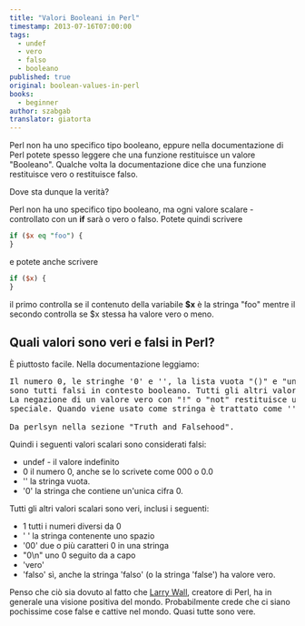 ```yaml
---
title: "Valori Booleani in Perl"
timestamp: 2013-07-16T07:00:00
tags:
  - undef
  - vero
  - falso
  - booleano
published: true
original: boolean-values-in-perl
books:
  - beginner
author: szabgab
translator: giatorta
---
```



Perl non ha uno specifico tipo booleano, eppure
nella documentazione di Perl potete spesso leggere che una funzione restituisce un valore "Booleano".
Qualche volta la documentazione dice che una funzione restituisce vero o restituisce falso.

Dove sta dunque la verità?



Perl non ha uno specifico tipo booleano, ma ogni valore scalare - controllato con un <b>if</b>
sarà o vero o falso. Potete quindi scrivere

```perl
if ($x eq "foo") {
}
```

e potete anche scrivere

```perl
if ($x) {
}
```

il primo controlla se il contenuto della variabile <b>$x</b> è la stringa
"foo" mentre il secondo controlla se $x stessa ha valore vero o meno.

## Quali valori sono veri e falsi in Perl?

È piuttosto facile. Nella documentazione leggiamo:

<pre>
Il numero 0, le stringhe '0' e '', la lista vuota "()" e "undef"
sono tutti falsi in contesto booleano. Tutti gli altri valori sono veri.
La negazione di un valore vero con "!" o "not" restituisce un valore falso
speciale. Quando viene usato come stringa è trattato come '', ma come numero è trattato come 0.

Da perlsyn nella sezione "Truth and Falsehood".
</pre>

Quindi i seguenti valori scalari sono considerati falsi:

* undef - il valore indefinito
* 0  il numero 0, anche se lo scrivete come 000 o 0.0
* ''   la stringa vuota.
* '0'  la stringa che contiene un'unica cifra 0.

Tutti gli altri valori scalari sono veri, inclusi i seguenti:

* 1 tutti i numeri diversi da 0
* ' '   la stringa contenente uno spazio
* '00'   due o più caratteri 0 in una stringa
* "0\n"  uno 0 seguito da a capo
* 'vero'
* 'falso'   sì, anche la stringa 'falso' (o la stringa 'false') ha valore vero.

Penso che ciò sia dovuto al fatto che [Larry Wall](http://www.wall.org/~larry/),
creatore di Perl, ha in generale una visione positiva del mondo.
Probabilmente crede che ci siano pochissime cose false e cattive nel mondo.
Quasi tutte sono vere.

